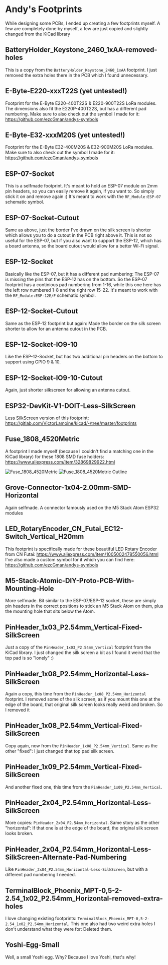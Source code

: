 # Andy's Footprints
While designing some PCBs, I ended up creating a few footprints myself. A few are completely done by myself, a few are just copied and slightly changed from the KiCad library

## BatteryHolder_Keystone_2460_1xAA-removed-holes
This is a copy from the `BatteryHolder_Keystone_2460_1xAA` footprint. I just removed the extra holes there in the PCB which I found unnecessary.

## E-Byte-E220-xxxT22S (yet untested!)
Footprint for the E-Byte E220-400T22S & E220-900T22S LoRa modules. The dimensions also fit the E220P-400T22S, but has a different pad numbering. Make sure to also check out the symbol I made for it: https://github.com/ezcGman/andys-symbols

## E-Byte-E32-xxxM20S (yet untested!)
Footprint for the E-Byte E32-400M20S & E32-900M20S LoRa modules. Make sure to also check out the symbol I made for it: https://github.com/ezcGman/andys-symbols

## ESP-07-Socket
This is a selfmade footprint. It's meant to hold an ESP-07 module on 2mm pin headers, so you can easily remove it again, if you want to. So simply stick it on and remove again :)
It's meant to work with the `RF_Module:ESP-07` schematic symbol.

## ESP-07-Socket-Cutout
Same as above, just the border I've drawn on the silk screen is shorter which allows you to do a cutout in the PCB right above it. This is not so useful for the ESP-07, but if you also want to support the ESP-12, which has a board antenna, so the board cutout would allow for a better Wi-Fi signal.

## ESP-12-Socket
Basically like the ESP-07, but it has a different pad numbering: The ESP-07 is missing the pins that the ESP-12 has on the bottom. So the ESP-07 footprint has a continious pad numbering from 1-16, while this one here has the left row numbered 1-8 and the right row 15-22.
It's meant to work with the `RF_Module:ESP-12E/F` schematic symbol.

## ESP-12-Socket-Cutout
Same as the ESP-12 footprint but again: Made the border on the silk screen shorter to allow for an antenna cutout in the PCB.

## ESP-12-Socket-IO9-10
Like the ESP-12-Socket, but has two additional pin headers on the bottom to support using GPIO 9 & 10.

## ESP-12-Socket-IO9-10-Cutout
Again, just shorter silkscreen for allowing an antenna cutout.

## ESP32-DevKit-V1-DOIT-Less-SilkScreen
Less SilkScreen version of this footprint: https://gitlab.com/VictorLamoine/kicad/-/tree/master/footprints

## Fuse_1808_4520Metric
A footprint I made myself (because I couldn't find a matching one in the KiCad library) for these 1808 SMD fuse holders: https://www.aliexpress.com/item/32869829922.html

![Fuse_1808_4520Metric](https://github.com/ezcGman/andys-footprints/blob/master/pictures/Fuse_1808_4520Metric.png?raw=true)
![Fuse_1808_4520Metric Outline](https://github.com/ezcGman/andys-footprints/blob/master/pictures/Fuse_1808_4520Metric-outline.png?raw=true)

## Grove-Connector-1x04-2.00mm-SMD-Horizontal
Again selfmade. A connector famously used on the M5 Stack Atom ESP32 modules

## LED_RotaryEncoder_CN_Futai_EC12-Switch_Vertical_H20mm
This footprint is specifically made for these beautiful LED Rotary Encoder from CN Futai: https://www.aliexpress.com/item/1005002478550056.html
I've also made a custom symbol for it which you can find here: https://github.com/ezcGman/andys-symbols

## M5-Stack-Atomic-DIY-Proto-PCB-With-Mounting-Hole
More selfmade. Bit similar to the ESP-07/ESP-12 socket, these are simply pin headers in the correct positions to stick an M5 Stack Atom on them, plus the mounting hole that sits below the Atom.

## PinHeader_1x03_P2.54mm_Vertical-Fixed-SilkScreen
Just a copy of the `PinHeader_1x03_P2.54mm_Vertical` footprint from the KiCad library. I just changed the silk screen a bit as I found it weird that the top pad is so "lonely" :)

## PinHeader_1x08_P2.54mm_Horizontal-Less-SilkScreen
Again a copy, this time from the `PinHeader_1x08_P2.54mm_Horizontal` footprint. I removed some of the silk screen, as if you mount this one at the edge of the board, that original silk screen looks really weird and broken. So I removed it

## PinHeader_1x08_P2.54mm_Vertical-Fixed-SilkScreen
Copy again, now from the `PinHeader_1x08_P2.54mm_Vertical`. Same as the other "fixed": I just changed that top pad silk screen.

## PinHeader_1x09_P2.54mm_Vertical-Fixed-SilkScreen
And another fixed one, this time from the `PinHeader_1x09_P2.54mm_Vertical`.

## PinHeader_2x04_P2.54mm_Horizontal-Less-SilkScreen
More copies: `PinHeader_2x04_P2.54mm_Horizontal`. Same story as the other "horizontal": If that one is at the edge of the board, the original silk screen looks broken.

## PinHeader_2x04_P2.54mm_Horizontal-Less-SilkScreen-Alternate-Pad-Numbering
Like `PinHeader_2x04_P2.54mm_Horizontal-Less-SilkScreen`, but with a different pad numbering I needed.

## TerminalBlock_Phoenix_MPT-0,5-2-2.54_1x02_P2.54mm_Horizontal-removed-extra-holes
I love changing existing footprints: `TerminalBlock_Phoenix_MPT-0,5-2-2.54_1x02_P2.54mm_Horizontal`. This one also had two weird extra holes I don't understand what they were for: Deleted them.

## Yoshi-Egg-Small
Well, a small Yoshi egg. Why? Because I love Yoshi, that's why!
